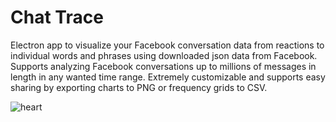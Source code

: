 # Chat Trace 
Electron app to visualize your Facebook conversation data from reactions to individual words and phrases using downloaded json data from Facebook. Supports analyzing Facebook conversations up to millions of messages in length in any wanted time range. Extremely customizable and supports easy sharing by exporting charts to PNG or frequency grids to CSV. 

![heart](https://user-images.githubusercontent.com/42393264/70118749-a0736080-161d-11ea-8cb7-66eb70666f71.png)

